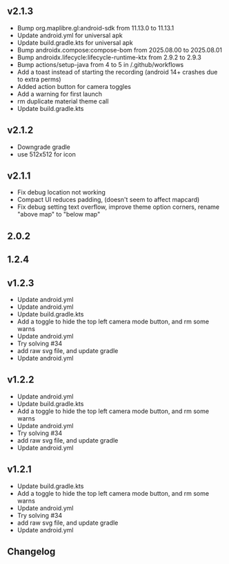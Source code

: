 ## v2.1.3

- Bump org.maplibre.gl:android-sdk from 11.13.0 to 11.13.1
- Update android.yml for universal apk
- Update build.gradle.kts for universal apk
- Bump androidx.compose:compose-bom from 2025.08.00 to 2025.08.01
- Bump androidx.lifecycle:lifecycle-runtime-ktx from 2.9.2 to 2.9.3
- Bump actions/setup-java from 4 to 5 in /.github/workflows
- Add a toast instead of starting the recording (android 14+ crashes due to extra perms)
- Added action button for camera toggles
- Add a warning for first launch
- rm duplicate material theme call
- Update build.gradle.kts


## v2.1.2

- Downgrade gradle
- use 512x512 for icon


## v2.1.1

- Fix debug location not working
- Compact UI reduces padding, (doesn't seem to affect mapcard)
- Fix debug setting text overflow, improve theme option corners, rename "above map" to "below map"


## 2.0.2




## 1.2.4




## v1.2.3

- Update android.yml
- Update android.yml
- Update build.gradle.kts
- Add a toggle to hide the top left camera mode button, and rm some warns
- Update android.yml
- Try solving #34
- add raw svg file, and update gradle
- Update android.yml


## v1.2.2

- Update android.yml
- Update build.gradle.kts
- Add a toggle to hide the top left camera mode button, and rm some warns
- Update android.yml
- Try solving #34
- add raw svg file, and update gradle
- Update android.yml


## v1.2.1

- Update build.gradle.kts
- Add a toggle to hide the top left camera mode button, and rm some warns
- Update android.yml
- Try solving #34
- add raw svg file, and update gradle
- Update android.yml


## Changelog
